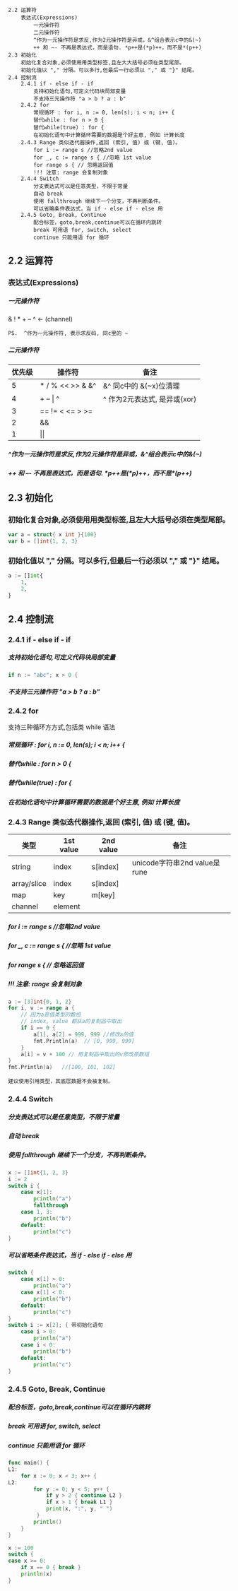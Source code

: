 
    2.2 运算符
        表达式(Expressions)
            一元操作符
            二元操作符
            ^作为一元操作符是求反,作为2元操作符是异或，&^组合表示c中的&(~)
            ++ 和 –- 不再是表达式，而是语句. *p++是(*p)++，而不是*(p++)
    2.3 初始化
        初始化复合对象,必须使⽤用类型标签,且左⼤大括号必须在类型尾部。
        初始化值以 "," 分隔。可以多⾏,但最后一⾏必须以 "," 或 "}" 结尾。
    2.4 控制流
        2.4.1 if - else if - if
            支持初始化语句,可定义代码块局部变量
            不支持三元操作符 "a > b ? a : b"
        2.4.2 for
            常规循环 : for i, n := 0, len(s); i < n; i++ {
            替代while : for n > 0 {
            替代while(true) : for {
            在初始化语句中计算循环需要的数据是个好主意, 例如 计算长度
        2.4.3 Range 类似迭代器操作,返回 (索引, 值) 或 (键, 值)。
            for i := range s //忽略2nd value
            for _, c := range s { //忽略 1st value
            for range s { // 忽略返回值
            !!! 注意: range 会复制对象
        2.4.4 Switch
            分支表达式可以是任意类型，不限于常量
            自动 break
            使用 fallthrough 继续下一个分支，不再判断条件。
            可以省略条件表达式，当 if - else if - else 用
        2.4.5 Goto, Break, Continue
            配合标签，goto,break,continue可以在循环内跳转
            break 可用语 for, switch, select
            continue 只能用语 for 循环



## 2.2 运算符


### 表达式(Expressions)

##### 一元操作符

& ! * + – ^  <- (channel) 

    PS.  ^作为一元操作符, 表示求反码, 同c里的 ~



##### 二元操作符

优先级  | 操作符   | 备注
------------- | ------------- | --------
5  |  \* / % << >> & &^ |  &^ 同c中的 &(~x)位清理
4  |  \+ – \| ^  |   ^ 作为2元表达式, 是异或(xor) 
3  |  == != < <= > >=  |    
2  |    &&      |
1  |    \|\|      |

##### ^作为一元操作符是求反,作为2元操作符是异或，&^组合表示c中的&(~)

##### ++ 和 –- 不再是表达式，而是语句. \*p++是(\*p)++，而不是\*(p++)  


## 2.3 初始化

### 初始化复合对象,必须使⽤用类型标签,且左⼤大括号必须在类型尾部。

```go
var a = struct{ x int }{100}
var b = []int{1, 2, 3}
```

### 初始化值以 "," 分隔。可以多⾏,但最后一⾏必须以 "," 或 "}" 结尾。

```python
a := []int{ 
    1,
    2,
}
```


## 2.4 控制流

### 2.4.1 if - else if - if

##### 支持初始化语句,可定义代码块局部变量

```go
if n := "abc"; x > 0 {
```

##### 不支持三元操作符 "a > b ? a : b"

### 2.4.2 for

支持三种循环⽅方式,包括类 while 语法

##### 常规循环 :     for i, n := 0, len(s); i < n; i++ {

##### 替代while :    for n > 0 {

##### 替代while(true) :   for {

##### 在初始化语句中计算循环需要的数据是个好主意, 例如 计算长度

### 2.4.3 Range  类似迭代器操作,返回 (索引, 值) 或 (键, 值)。


类型| 1st value | 2nd value |备注
  ---|---|---|---
string|index|s[index]| unicode字符串2nd value是rune
array/slice|index|s[index]
map| key | m[key]
channel | element

##### for i := range s   //忽略2nd value
##### for _, c := range s {   //忽略 1st value
##### for range s {   // 忽略返回值

##### !!! 注意: range 会复制对象

```go
a := [3]int{0, 1, 2}
for i, v := range a {
    // 因为a是值类型的数组
    // index, value 都从a的复制品中取出
    if i == 0 {
        a[1], a[2] = 999, 999 //修改a的值
        fmt.Println(a)  // [0, 999, 999]
    }
    a[i] = v + 100 // 用复制品中取出的v修改原数组
}
fmt.Println(a)   //[100, 101, 102]
```

    建议使用引用类型，其底层数据不会被复制。


### 2.4.4 Switch

##### 分支表达式可以是任意类型，不限于常量
##### 自动 break
##### 使用 fallthrough 继续下一个分支，不再判断条件。

```go
x := []int{1, 2, 3}
i := 2
switch i {
    case x[1]:
        println("a")
        fallthrough
    case 1, 3:
        println("b")
    default:
        println("c")
}
```

##### 可以省略条件表达式，当 if - else if - else 用

```go
switch {
    case x[1] > 0:
        println("a")
    case x[1] < 0:
        println("b")
    default:
        println("c")
}
switch i := x[2]; { 带初始化语句
    case i > 0:
        println("a")
    case i < 0:
        println("b")
    default:
        println("c")
}
```

### 2.4.5 Goto, Break, Continue

##### 配合标签，goto,break,continue可以在循环内跳转
##### break 可用语 for, switch, select
##### continue 只能用语 for 循环

```go
func main() {
L1:
    for x := 0; x < 3; x++ {
L2:
        for y := 0; y < 5; y++ {
            if y > 2 { continue L2 }
            if x > 1 { break L1 }
            print(x, ":", y, " ")
         }
        println()
    }
}
```

```go
x := 100
switch {
case x >= 0:
    if x == 0 { break }
    println(x)
}
```

